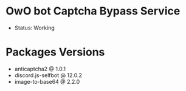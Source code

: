 # OwO bot Captcha Bypass Service
- Status: Working

# Packages Versions
- anticaptcha2 @ 1.0.1
- discord.js-selfbot @ 12.0.2
- image-to-base64 @ 2.2.0
